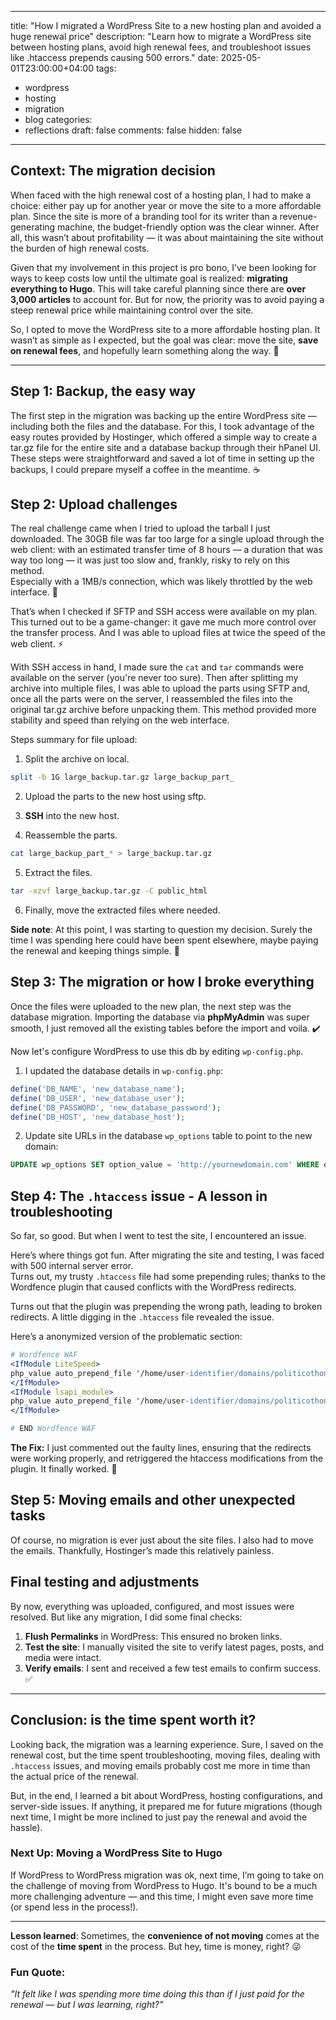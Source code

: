 
---
title: "How I migrated a WordPress Site to a new hosting plan and avoided a huge renewal price"
description: "Learn how to migrate a WordPress site between hosting plans, avoid high renewal fees, and troubleshoot issues like .htaccess prepends causing 500 errors."
date: 2025-05-01T23:00:00+04:00
tags:
  - wordpress
  - hosting
  - migration
  - blog
categories:
  - reflections
draft: false
comments: false
hidden: false
---

## Context: The migration decision

When faced with the high renewal cost of a hosting plan, I had to make a choice: either pay up for another year or move the site to a more affordable plan. Since the site is more of a branding tool for its writer than a revenue-generating machine, the budget-friendly option was the clear winner. After all, this wasn’t about profitability — it was about maintaining the site without the burden of high renewal costs. 

Given that my involvement in this project is pro bono, I’ve been looking for ways to keep costs low until the ultimate goal is realized: **migrating everything to Hugo**. This will take careful planning since there are **over 3,000 articles** to account for. But for now, the priority was to avoid paying a steep renewal price while maintaining control over the site.

So, I opted to move the WordPress site to a more affordable hosting plan. It wasn’t as simple as I expected, but the goal was clear: move the site, **save on renewal fees**, and hopefully learn something along the way. 🚀

---

## Step 1: Backup, the easy way

The first step in the migration was backing up the entire WordPress site — including both the files and the database. For this, I took advantage of the easy routes provided by Hostinger, which offered a simple way to create a tar.gz file for the entire site and a database backup through their hPanel UI. These steps were straightforward and saved a lot of time in setting up the backups, I could prepare myself a coffee in the meantime. ☕

## Step 2: Upload challenges

The real challenge came when I tried to upload the tarball I just downloaded. The 30GB file was far too large for a single upload through the web client: with an estimated transfer time of 8 hours — a duration that was way too long — it was just too slow and, frankly, risky to rely on this method.  
Especially with a 1MB/s connection, which was likely throttled by the web interface. 😤

That’s when I checked if SFTP and SSH access were available on my plan. This turned out to be a game-changer: it gave me much more control over the transfer process. And I was able to upload files at twice the speed of the web client. ⚡

With SSH access in hand, I made sure the `cat` and `tar` commands were available on the server (you're never too sure). Then after splitting my archive into multiple files, I was able to upload the parts using SFTP and, once all the parts were on the server, I reassembled the files into the original tar.gz archive before unpacking them. This method provided more stability and speed than relying on the web interface.

Steps summary for file upload:

1. Split the archive on local.

```bash
split -b 1G large_backup.tar.gz large_backup_part_
```

2. Upload the parts to the new host using sftp.

3. **SSH** into the new host.

4. Reassemble the parts.

```bash
cat large_backup_part_* > large_backup.tar.gz
```

5. Extract the files.

```bash
tar -xzvf large_backup.tar.gz -C public_html
```

6. Finally, move the extracted files where needed.

**Side note**: At this point, I was starting to question my decision. Surely the time I was spending here could have been spent elsewhere, maybe paying the renewal and keeping things simple. 🤔

## Step 3: The migration or how I broke everything

Once the files were uploaded to the new plan, the next step was the database migration. Importing the database via **phpMyAdmin** was super smooth, I just removed all the existing tables before the import and voila. ✔️

Now let's configure WordPress to use this db by editing `wp-config.php`.

1. I updated the database details in `wp-config.php`:

```php
define('DB_NAME', 'new_database_name');
define('DB_USER', 'new_database_user');
define('DB_PASSWORD', 'new_database_password');
define('DB_HOST', 'new_database_host');
```

2. Update site URLs in the database `wp_options` table to point to the new domain:

```sql
UPDATE wp_options SET option_value = 'http://yournewdomain.com' WHERE option_name = 'siteurl' OR option_name = 'home';
```

## Step 4: The `.htaccess` issue - A lesson in troubleshooting

So far, so good. But when I went to test the site, I encountered an issue.

Here’s where things got fun. After migrating the site and testing, I was faced with 500 internal server error.  
Turns out, my trusty `.htaccess` file had some prepending rules; thanks to the Wordfence plugin that caused conflicts with the WordPress redirects.

Turns out that the plugin was prepending the wrong path, leading to broken redirects. A little digging in the `.htaccess` file revealed the issue.

Here’s a anonymized version of the problematic section:

```apache
# Wordfence WAF
<IfModule LiteSpeed>
php_value auto_prepend_file '/home/user-identifier/domains/politicothon.com/public_html/wordfence-waf.php'
</IfModule>
<IfModule lsapi_module>
php_value auto_prepend_file '/home/user-identifier/domains/politicothon.com/public_html/wordfence-waf.php'
</IfModule>

# END Wordfence WAF
```

**The Fix:** I just commented out the faulty lines, ensuring that the redirects were working properly, and retriggered the htaccess modifications from the plugin. It finally worked. 🎉

## Step 5: Moving emails and other unexpected tasks

Of course, no migration is ever just about the site files. I also had to move the emails. Thankfully, Hostinger’s made this relatively painless.

## Final testing and adjustments

By now, everything was uploaded, configured, and most issues were resolved. But like any migration, I did some final checks:

1. **Flush Permalinks** in WordPress: This ensured no broken links.
2. **Test the site**: I manually visited the site to verify latest pages, posts, and media were intact.
3. **Verify emails**: I sent and received a few test emails to confirm success. ✅

---

## Conclusion: is the time spent worth it?

Looking back, the migration was a learning experience. Sure, I saved on the renewal cost, but the time spent troubleshooting, moving files, dealing with `.htaccess` issues, and moving emails probably cost me more in time than the actual price of the renewal.

But, in the end, I learned a bit about WordPress, hosting configurations, and server-side issues. If anything, it prepared me for future migrations (though next time, I might be more inclined to just pay the renewal and avoid the hassle).

### Next Up: Moving a WordPress Site to Hugo

If WordPress to WordPress migration was ok, next time, I’m going to take on the challenge of moving from WordPress to Hugo. It's bound to be a much more challenging adventure — and this time, I might even save more time (or spend less in the process!).

---

**Lesson learned**: Sometimes, the **convenience of not moving** comes at the cost of the **time spent** in the process. But hey, time is money, right? 😜


### Fun Quote:
_"It felt like I was spending more time doing this than if I just paid for the renewal — but I was learning, right?"_
